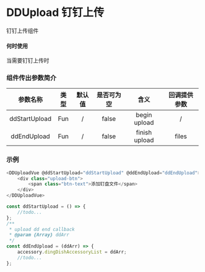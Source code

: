 # DDUpload 钉钉上传

钉钉上传组件

#### 何时使用

当需要钉钉上传时
  
### 组件传出参数简介

|   参数名称    | 类型  | 默认值 | 是否可为空 |     含义      | 回调提供参数 |
| :-----------: | :---: | :----: | :--------: | :-----------: | :----------: |
| ddStartUpload |  Fun  |   /    |   false    | begin upload  |      /       |
|  ddEndUpload  |  Fun  |   /    |   false    | finish upload |    files     |

### 示例  

```js 
<DDUploadVue @ddStartUpload="ddStartUpload" @ddEndUpload="ddEndUpload">
    <div class="upload-btn">
        <span class="btn-text">添加钉盘文件</span>
    </div>
</DDUploadVue>

const ddStartUpload = () => {
    //todo...
};
/**
 * upload dd end callback
 * @param {Array} ddArr
 */
const ddEndUpload = (ddArr) => {
    accessory.dingDishAccessoryList = ddArr;
    //todo...
};
```